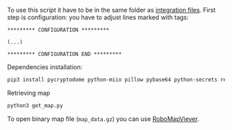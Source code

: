To use this script it have to be in the same folder as [integration files](../custom_components/xiaomi_cloud_map_extractor).
First step is configuration: you have to adjust lines marked with tags:
```
********* CONFIGURATION *********

(...)

********* CONFIGURATION END *********
```

Dependencies installation:
```bash
pip3 install pycryptodome python-miio pillow pybase64 python-secrets requests
```

Retrieving map
```bash
python3 get_map.py
```

To open binary map file (`map_data.gz`) you can use [RoboMapViever](https://github.com/marcelrv/XiaomiRobotVacuumProtocol/tree/master/RRMapFile).